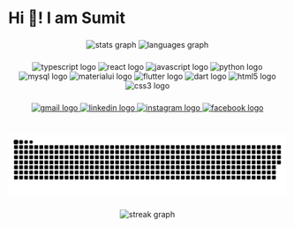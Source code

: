 <h1 align="left">Hi 👋!  I am Sumit</h1>

###

<div align="center">
  <img src="https://github-readme-stats.vercel.app/api?username=sumitjain236&hide_title=false&hide_rank=false&show_icons=true&include_all_commits=true&count_private=true&disable_animations=false&theme=dracula&locale=en&hide_border=false" height="185" alt="stats graph"  />
  <img src="https://github-readme-stats.vercel.app/api/top-langs?username=sumitjain236&locale=en&hide_title=false&layout=compact&card_width=320&langs_count=6&theme=dracula&hide_border=false" height="185" alt="languages graph"  />
</div>

###

<div align="center">
  <img src="https://cdn.jsdelivr.net/gh/devicons/devicon/icons/typescript/typescript-plain.svg" height="56" width="68" alt="typescript logo"  />
  <img src="https://cdn.jsdelivr.net/gh/devicons/devicon/icons/react/react-original.svg" height="60" width="70" alt="react logo"  />
  <img src="https://cdn.jsdelivr.net/gh/devicons/devicon/icons/javascript/javascript-original.svg" height="60" width="70" alt="javascript logo"  />
  <img src="https://cdn.jsdelivr.net/gh/devicons/devicon/icons/python/python-original.svg" height="60" width="60" alt="python logo"  />
  <img src="https://cdn.jsdelivr.net/gh/devicons/devicon/icons/mysql/mysql-original.svg" height="60" width="70" alt="mysql logo"  />
  <img src="https://cdn.jsdelivr.net/gh/devicons/devicon/icons/materialui/materialui-original.svg" height="60" width="70" alt="materialui logo"  />
  <img src="https://cdn.jsdelivr.net/gh/devicons/devicon/icons/flutter/flutter-original.svg" height="60" width="70" alt="flutter logo"  />
  <img src="https://cdn.jsdelivr.net/gh/devicons/devicon/icons/dart/dart-original.svg" height="60" width="70" alt="dart logo"  />
  <img src="https://cdn.jsdelivr.net/gh/devicons/devicon/icons/html5/html5-original.svg" height="60" width="70" alt="html5 logo"  />
  <img src="https://cdn.jsdelivr.net/gh/devicons/devicon/icons/css3/css3-original.svg" height="60" width="70" alt="css3 logo"  />
</div>

###

<div align="center">
  <a href="mailto: jainmit23@gmail.com" target="_blank">
    <img src="https://img.shields.io/static/v1?message=Gmail&logo=gmail&label=&color=D14836&logoColor=white&labelColor=&style=for-the-badge" height="50" alt="gmail logo"  />
  </a>
  <a href="https://www.linkedin.com/in/sumit-jain-66bb5719a" target="_blank">
    <img src="https://img.shields.io/static/v1?message=LinkedIn&logo=linkedin&label=&color=0077B5&logoColor=white&labelColor=&style=for-the-badge" height="50" alt="linkedin logo"  />
  </a>
  <a href="https://www.instagram.com/jainmit23/" target="_blank">
    <img src="https://img.shields.io/static/v1?message=Instagram&logo=instagram&label=&color=E4405F&logoColor=white&labelColor=&style=for-the-badge" height="50" alt="instagram logo"  />
  </a>
  <a href="facebook.com/profile.php?id=100006377255962" target="_blank">
    <img src="https://img.shields.io/static/v1?message=Facebook&logo=facebook&label=&color=1877F2&logoColor=white&labelColor=&style=for-the-badge" height="50" alt="facebook logo"  />
  </a>
</div>

###

<br clear="both">

<img src="https://github.com/sumitjain236/sumitjain236/blob/7540974b307e0797c2bead726f9039c8ef1b6c0b/snake.svg" alt="Snake animation" />

###

<div align="center">
  <img src="https://streak-stats.demolab.com?user=sumitjain236&locale=en&mode=daily&theme=dracula&hide_border=false&border_radius=5" height="250" alt="streak graph"  />
</div>

###
